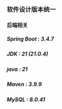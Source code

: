 ### 软件设计版本统一

#### 后端相关

##### Spring Boot : 3.4.7

##### JDK : 21 (21.0.4)

##### java : 21

##### Maven : 3.9.9

##### MySQL : 8.0.41

